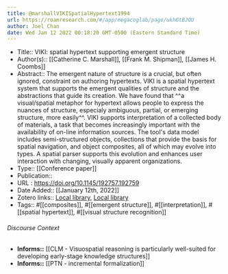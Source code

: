 ```yaml
---
title: @marshallVIKISpatialHypertext1994
url: https://roamresearch.com/#/app/megacoglab/page/ukhGtBJOU
author: Joel Chan
date: Wed Jan 12 2022 00:18:20 GMT-0500 (Eastern Standard Time)
---
```


- Title:: VIKI: spatial hypertext supporting emergent structure
- Author(s):: [[Catherine C. Marshall]], [[Frank M. Shipman]], [[James H. Coombs]]
- Abstract:: The emergent nature of structure is a crucial, but often ignored, constraint on authoring hypertexts. VIKI is a spatial hypertext system that supports the emergent qualities of structure and the abstractions that guide its creation. We have found that ^^a visual/spatial metaphor for hypertext allows people to express the nuances of structure, especialy ambiguous, partial, or emerging structure, more easily^^. VIKI supports interpretation of a collected body of materials, a task that becomes increasingly important with the availability of on-line information sources. The tool's data model includes semi-structured objects, collections that provide the basis for spatial navigation, and object composites, all of which may evolve into types. A spatial parser supports this evolution and enhances user interaction with changing, visually apparent organizations.
- Type:: [[Conference paper]]
- Publication::
- URL : https://doi.org/10.1145/192757.192759
- Date Added:: [[January 12th, 2022]]
- Zotero links:: [Local library](zotero://select/groups/2451508/items/PAY4MNG6), [Local library](https://www.zotero.org/groups/2451508/items/PAY4MNG6)
- Tags:: #[[composites]], #[[emergent structure]], #[[interpretation]], #[[spatial hypertext]], #[[visual structure recognition]]

###### Discourse Context

- **Informs::** [[CLM - Visuospatial reasoning is particularly well-suited for developing early-stage knowledge structures]]
- **Informs::** [[PTN - incremental formalization]]
